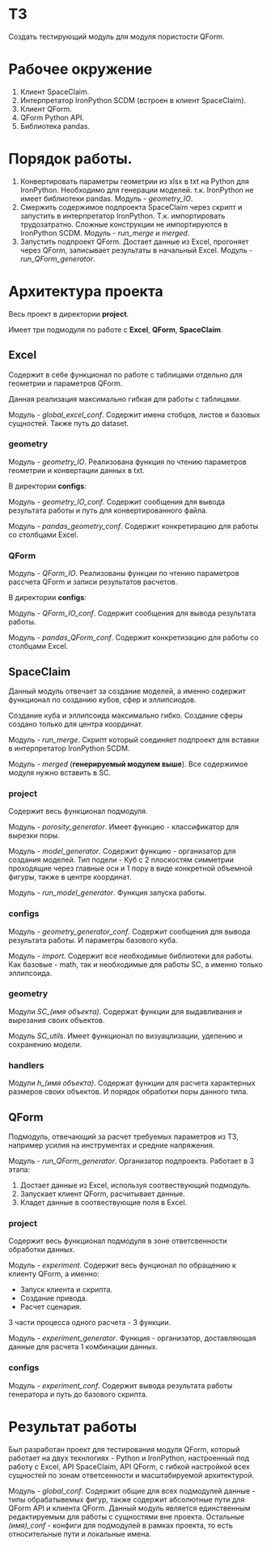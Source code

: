 # ТЗ
Создать тестирующий модуль для модуля пористости QForm.

# Рабочее окружение
1. Клиент SpaceClaim.
2. Интерпретатор IronPython SCDM (встроен в клиент SpaceClaim).
3. Клиент QForm.
4. QForm Python API.
5. Библиотека pandas.

# Порядок работы.
1. Конвертировать параметры геометрии из xlsx в txt на Python для IronPython. Необходимо для генерации моделей. т.к. IronPython не имеет библиотеки pandas. Модуль - *geometry_IO*.
2. Смержить содержимое подпроекта SpaceClaim через скрипт и запустить в интерпретатор IronPython.
  Т.к. импортировать трудозатратно. Сложные конструкции не импортируются в IronPython SCDM. Модуль - *run_merge* и *merged*.
3. Запустить подпроект QForm. Достает данные из Excel, прогоняет через QForm, записывает результаты в начальный Excel. Модуль - *run_QForm_generator*.

# Архитектура проекта 
Весь проект в директории **project**.

Имеет три подмодуля по работе с **Excel**, **QForm**, **SpaceClaim**.

## Excel
Содержит в себе функционал по работе с таблицами отдельно для геометрии и параметров QForm.

Данная реализация максимально гибкая для работы с таблицами.

Модуль - *global_excel_conf*. Содержит имена стобцов, листов и базовых сущностей. Также путь до dataset.

### geometry
Модуль - *geometry_IO*. Реализована функция по чтению параметров геометрии и конвертации данных в txt.

В директории **configs**:

Модуль - *geometry_IO_conf*. Содержит сообщения для вывода результата работы и путь для конвертированного файла.

Модуль - *pandas_geometry_conf*. Содержит конкретирацию для работы со столбцами Excel.

### QForm
Модуль - *QForm_IO*. Реализованы функции по чтению параметров рассчета QForm и записи результатов расчетов.

В директории **configs**:

Модуль - *QForm_IO_conf*. Содержит сообщения для вывода результата работы.

Модуль - *pandas_QForm_conf*. Содержит конкретизацию для работы со столбцами Excel.

## SpaceClaim
Данный модуль отвечает за создание моделей, а именно содержит функционал по созданию кубов, сфер и эллипсиодов.

Создание куба и эллипсоида максимально гибко. Создание сферы создано только для центра координат.

Модуль - *run_merge*. Скрипт который соединяет подпроект для вставки в интерпретатор IronPython SCDM.

Модуль - *merged* (**генерируемый модулем выше**). Все содержимое модуля нужно вставить в SC.

### project
Cодержит весь функционал подмодуля.

Модуль - *porosity_generator*. Имеет функцию - классификатор для вырезки поры.

Модуль - *model_generator*. Содержит функцию - организатор для создания моделей. Тип подели - Куб с 2 плоскостям 
симметрии проходящие через главные оси и 1 пору в виде конкретной объемной фигуры, также в центре координат.

Модуль - *run_model_generator*. Функция запуска работы.

### configs

Модуль - *geometry_generator_conf*. Содержит сообщения для вывода результата работы. И параметры базового куба.

Модуль - *import*. Содержит все необходимые библиотеки для работы. Как базовые - math, так и необходимые для
работы SC, а именно только эллипсоида.

### geometry

Модули *SC_(имя объекта)*. Содержат функции для выдавливания и вырезания своих объектов.

Модуль *SC_utils*. Имеет функционал по визуацлизации, уделению и сохранению модели.

### handlers

Модули *h_(имя объекта)*. Содержат функции для расчета характерных размеров своих объектов. 
И порядок обработки поры данного типа.

## QForm
Подмодуль, отвечающий за расчет требуемых параметров из ТЗ, например усилия на инструментах и средние напряжения.

Модуль - *run_QForm_generator*. Организатор подпроекта. Работает в 3 этапа:

1. Достает данные из Excel, используя соотвествующий подмодуль.
2. Запускает клиент QForm, расчитывает данные.
3. Кладет данные в соотвествующие поля в Excel.

### project
Cодержит весь функционал подмодуля в зоне ответсвенности обработки данных.

Модуль - *experiment*. Содержит весь фунционал по обращению к клиенту QForm, а именно:

- Запуск клиента и скрипта.
- Создание привода.
- Расчет сценария.

3 части процесса одного расчета - 3 функции.

Модуль - *experiment_generator*. Функция - организатор, доставляющая данные для расчета 1 комбинации данных.

### configs

Модуль - *experiment_conf*. Содержит вывода результата работы генератора и путь до базового скрипта.

# Результат работы
Был разработан проект для тестирования модуля QForm, который работает на двух технлогиях - Python и IronPython,
настроенный под работу с Excel, API SpaceClaim, API QForm, с гибкой настройкой всех сущностей
по зонам ответсенности и масштабируемой архитектурой.

Модуль - *global_conf*. Содержит общие для всех подмодулей данные - типы обрабатывемых фигур, 
также содержит абсолютные пути для QForm API и клиента QForm. Данный модуль является единственным редактируемым
для работы с сущностями вне проекта. Остальные *(имя)_conf* - конфиги для подмодулей в рамках проекта, то есть
относительные пути и локальные имена.
